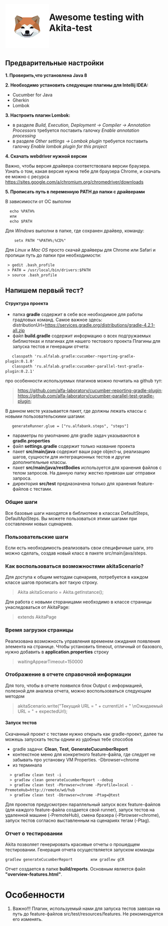 <img align="left" width="140" height="140" title="akita"
     src="https://github.com/alfa-laboratory/akita/blob/master/akita.png" />

# Awesome testing with Akita-test
<br><br>
 
## Предварительные настройки

**1. Проверить,что установлена Java 8**

**2. Необходимо установить следующие плагины для Intellij IDEA:**

* Cucumber for Java
* Gherkin
* Lombok

**3. Настроить плагин Lombok:**

* в разделе *Build, Execution, Deployment -> Compiler -> Annotation Processors* требуется поставить галочку *Enable annotation processing*
* в разделе *Other settings -> Lombok plugin* требуется поставить галочку *Enable lombok plugin for this project*

**4. Скачать webdriver нужной версии**

Важно, чтобы версия драйвера соответствовала версии браузера.
Узнать о том, какая версия нужна тебе для браузера Chrome, и скачать ее можно с ресурса https://sites.google.com/a/chromium.org/chromedriver/downloads

**5. Прописать путь в переменную PATH до папки с драйверами**

В зависимости от ОС выполни
```
  echo %PATH%
  или
  echo $PATH
```

 Для *Windows* выполни в папке, где сохранен драйвер, команду:
```
    setx PATH "%PATH%;%CD%"
 ```

 Для *Linux* и *Mac OS*  просто скачай драйверы для Chrome или Safari и пропиши путь до папки при необходимости:
 ```
  > gedit .bash_profile
  > PATH = /usr/local/bin/drivers:$PATH
  > source .bash_profile
 ```

Напишем первый тест?
--------------------

#### Структура проекта

* папка **gradle** содержит в себе все необходимое для работы градловых команд.
   Самое важное здесь:
   distributionUrl=https://services.gradle.org/distributions/gradle-4.2.1-all.zip
* файл **build.gradle** содержит  информацию о всех подгружаемых библиотеках и плагинах для нашего тестового проекта
Плагины для запуска тестов и генерации отчета: 
```
   classpath 'ru.alfalab.gradle:cucumber-reporting-gradle-plugin:0.1.0'
   classpath 'ru.alfalab.gradle:cucumber-parallel-test-gradle-plugin:0.2.1' 
```
про особенности используемых плагинов можно почитать на github тут:
> https://github.com/alfa-laboratory/cucumber-reporting-gradle-plugin;
> https://github.com/alfa-laboratory/cucumber-parallel-test-gradle-plugin; <br>

В данном месте указывается пакет, где должны лежать классы с новыми пользовательскими шагами:
```
   generateRunner.glue = ["ru.alfabank.steps", "steps"]
```
* параметры по умолчанию для gradle задач указываются в **gradle.properties**
* файл **settings.gradle** содержит только название проекта
* пакет **src/main/java** содержит ваши page object-ы, реализацию шагов, сущности для интеграционных тестов и другие дополнительные классы.
* пакет **src/main/java/restBodies** используется для хранения файлов с телом запросов. На данную папку жестко привязан  шаг отправки запроса.
* директория  **src/test** предназначена только для хранения feature-файлов с тестами.

### Общие шаги
 Все базовые шаги находятся в библиотеке в классах DefaultSteps, DefaultApiSteps. Вы можете пользоваться этими шагами при составлении новых сценариев.
 
### Пользовательские шаги
 Если есть необходимость реализовать свои специфичные шаги, это можно сделать, создав новый класс в пакете src/main/java/steps. 

### Как воспользоваться возможностями akitaScenario?
Для доступа к общим методам сценариев, потребуется в каждом классе шагов прописать вот такую строку.

> Akita akitaScenario = Akita.getInstance();

Для работа с новыми стораницами необходимо в классе страницы унаследоваться от AkitaPage:

> extends AkitaPage

### Время загрузки страницы
Реализована возможность управления временем ожидания появления элемента на странице.
Чтобы установить timeout, отличный от базового, нужно добавить в **application.properties**
строку
> waitingAppearTimeout=150000

### Отображение в отчете справочной информации
Для того, чтобы в отчете появился блок  Output с информацией, полезной для анализа отчета, можно воспользоваться следующим методом

> akitaScenario.write("Текущий URL = " + currentUrl + " \nОжидаемый URL = " + expectedUrl);

#### Запуск тестов
Скачанный проект с тестами нужно открыть как gradle-проект, далее ты можешь запускать тесты одним
из удобных тебе способов
* gradle задачи:  **Clean**, **Test**, **GenerateCucumberReport**
* контекстное меню для конкретного feature-файла, где следует не забывать про установку VM Properties.
  -Dbrowser=chrome
* из терминала
 ```
   > gradlew clean test -i
   > gradlew clean generateCucumberReport --debug
   > gradlew clean test -Pbrowser=chrome -Pprofile=local -PremoteHub=http://remote/wd/hub
   > gradlew clean test -Dbrowser=chrome -Ptag=@test
  ```

  Для проектов предусмотрен параллельный запуск всех feature-файлов (для каждого feature-файла создается свой runner), запуск тестов на удаленной машине (-PremoteHub), смена бразера (-Pbrowser=chrome), запуск тестов согласно выставленным на сценариях тегам (-Ptag).
   
### Отчет о тестировании
   Akita позволяет генерировать красивые отчеты о прошедщем тестировании.
   Генерация отчета осуществляется запуском команды
   ```
   gradlew generateCucumberReport        или gradlew gCR
   ```

Отчет создается в папке  **build/reports**.  Основным является файл **"overview-features.html"**.

# Особенности 
1. Важно!!! Плагин, используемый нами для запуска тестов завязан на путь до feature-файлов  src/test/resources/features. Не рекомендуется его изменять.


